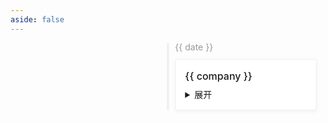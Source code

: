 ```yaml
---
aside: false
---
```


<div class="time-line">
  <div class="process" v-for="({ date, company, desc }, index) in process" :key="index">
    <div class="date">{{ date }}</div>
    <div class="card">
      <div class="title">{{ company }}</div>
      <div class="body">
        <details>
          <summary>展开</summary>
          {{ desc }}
        </details>
      </div>
    </div>
  </div>
</div>

<script setup>
import { reactive } from 'vue'

const process = reactive([
  {
    date: '2019-11',
    company: '萤火控股',
    desc: `大三下学期开始实习了，去了一家初创公司（萤火控股）。一个前端一个后端，那个前端就是我 哈哈哈。\r\n
          那年疫情刚开始，居家办公了几个月（可以说居家耍 嘿嘿）；等疫情好转了一些，准备过去，告诉我不用来了 😭。
          有趣的是没过几周就打电话给我说东西没做对(自己对技术狗求不懂)？我可是按照他们给的设计图来的，现在在不
          要我的情况下要我重新搞(啊？不可能 绝对不可能 直接不答应。真是搞笑，没见过这样的人 🐕‍🦺)。最后商量还是
          按之前上班来🙄（白嫖几个月工资还是可以，随便给他搞搞）。`
  },
  {
    date: '2020-07(毕业🎓)',
    company: '新中通供应链',
    desc: `大学毕业，重新找了一家公司，做医疗系统的。一个前端两个后端，没错，那个前端还是我 🤣。\r\n
          这家公司挺好耍的，去的第二周就跟着出差了，去了川西那边，风景是真不错；翻了折多山，遇到大雪封路，随便找了家旅店，睡的人家客厅🤦，冷的要命；
          路过了新都桥，摄影天堂，赶时间就没去，还看见了牦牛；在那边待了几个月，天天跟着医院的人到处下乡蹭吃蹭喝，真好🌼。挺怀念那段时光的，喜欢在外面跑的感觉。
          路上还出了车祸，得亏是在隧道 险😨 不细说。`
  },
  {
    date: '2021-03',
    company: '旺旺集团',
    desc: `随我舅来上海开始沪漂了(他倒是在上海安家了 我还漂着呢😭)；
          没到两周就找到了工作，入职了旺旺。团队还是比较完善，前端后端差不多都在 9 个左右，最开始写 H5，后来写后台了。\r\n
          吐槽：\r\n
          管理后台的代码是真的 💩 山 💩 山 💩 山；有个写后台的技术真的很啦，而且还不会调 Css 样式🤔，这不是必备的吗？。\r\n
          不给涨工资，员工噩梦啊！怪不得留不住人。`
  },
  {
    date: '2024-03',
    company: '美团(外包)',
    desc: `大环境下，工作越来越不好找（hotWord 前端已死），更别说是大专了 😟，最终还是去了外包。`
  }
])
</script>

<style lang="scss">
.time-line {
  position: relative;
  display: flex;
  flex-direction: column;
  align-items: center;
  gap: 40px;
  height: max-content;
  &::before {
    content: "";
    position: absolute;
    top: 0;
    left: 50%;
    width: 4px;
    height: 100%;
    transform: translateX(-50%) scaleX(0.8);
    border-radius: 3px;
    background: rgba(0, 0, 0, .06);
  }
}
.process {
  width: 45%;
  max-width: 520px;
  box-sizing: border-box;
  border-radius: 10px;
  cursor: pointer;
  &:nth-child(odd) {
    transform: translateX(55%);
    .card::after {
      left: -5%;
      transform: translate(-50%, -50%);
    }
  }
  &:nth-child(even) {
    transform: translateX(-55%);
    .date {
      text-align: right;
    }
    .card::after {
      right: -5%;
      transform: translate(50%, -50%);
    }
  }
}
.date {
  color: #999;
  line-height: 1;
  margin-bottom: 12px;
}
.card {
  position: relative;
  box-sizing: border-box;
  border-radius: 4px;
  border: 1px solid rgba(0, 0, 0, .06);
  padding: 15px;
  background-color: #fff;
  box-shadow: 0 2px 4px 0 rgba(0, 0, 0, .01),
              0 3px 6px 3px rgba(0, 0, 0, .01),
              0 2px 6px 0 rgba(0, 0, 0, .03);
  &::after {
    content: "";
    position: absolute;
    top: 50%;
    z-index: 9;
    width: 10px;
    height: 10px;
    border-radius: 50%;
    transform: translate(0, -50%);
    background-image: radial-gradient(#fff 40%, var(--vp-c-brand-1) 40%, #fff 80%);
  }
  .title {
    line-height: 22px;
    font-weight: 500;
    font-size: 16px;
    margin-bottom: 8px;
  }
}
</style>
